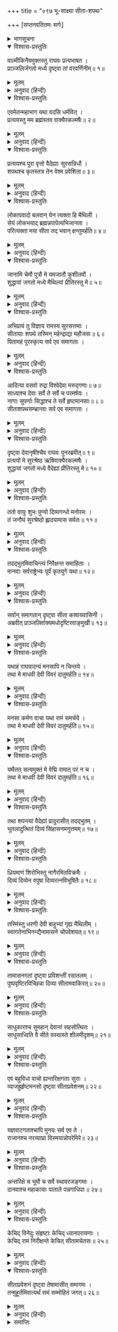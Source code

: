 +++
title = "०९७ भू-साक्ष्या सीता-शपथः"

+++
[सप्तनवतितमः सर्गः]



<details><summary>भागसूचना</summary>

97. सीताका शपथ-ग्रहण और रसातलमें प्रवेश
</details>

<details open><summary>विश्वास-प्रस्तुतिः</summary>

वाल्मीकिनैवमुक्तस्तु राघवः प्रत्यभाषत ।  
प्राञ्जलिर्जगतो मध्ये दृष्ट्वा तां वरवर्णिनीम्॥ १॥
</details>

<details><summary>मूलम्</summary>

वाल्मीकिनैवमुक्तस्तु राघवः प्रत्यभाषत ।  
प्राञ्जलिर्जगतो मध्ये दृष्ट्वा तां वरवर्णिनीम्॥ १॥
</details>

<details><summary>अनुवाद (हिन्दी)</summary>

महर्षि वाल्मीकिके ऐसा कहनेपर श्रीरघुनाथजी सुन्दरी सीतादेवीकी ओर एक बार दृष्टि डालकर उस जनसमुदायके बीच हाथ जोड़कर बोले—॥ १॥
</details>

<details open><summary>विश्वास-प्रस्तुतिः</summary>

एवमेतन्महाभाग यथा वदसि धर्मवित् ।  
प्रत्ययस्तु मम ब्रह्मंस्तव वाक्यैरकल्मषैः॥ २॥
</details>

<details><summary>मूलम्</summary>

एवमेतन्महाभाग यथा वदसि धर्मवित् ।  
प्रत्ययस्तु मम ब्रह्मंस्तव वाक्यैरकल्मषैः॥ २॥
</details>

<details><summary>अनुवाद (हिन्दी)</summary>

‘महाभाग! आप धर्मके ज्ञाता हैं । सीताके सम्बन्धमें आप जैसा कह रहे हैं, वह सब ठीक है । ब्रह्मन्! आपके इन निर्दोष वचनोंसे मुझे जनकनन्दिनीकी शुद्धतापर पूरा विश्वास हो गया है॥ २॥
</details>

<details open><summary>विश्वास-प्रस्तुतिः</summary>

प्रत्ययश्च पुरा वृत्तो वैदेह्याः सुरसन्निधौ ।  
शपथश्च कृतस्तत्र तेन वेश्म प्रवेशिता॥ ३॥
</details>

<details><summary>मूलम्</summary>

प्रत्ययश्च पुरा वृत्तो वैदेह्याः सुरसन्निधौ ।  
शपथश्च कृतस्तत्र तेन वेश्म प्रवेशिता॥ ३॥
</details>

<details><summary>अनुवाद (हिन्दी)</summary>

‘एक बार पहले भी देवताओंके समीप विदेह-कुमारीकी शुद्धताका विश्वास मुझे प्राप्त हो चुका है । उस समय सीताने अपनी शुद्धिके लिये शपथ की थी, जिसके कारण मैंने इन्हें अपने भवनमें स्थान दिया॥ ३॥
</details>

<details open><summary>विश्वास-प्रस्तुतिः</summary>

लोकापवादो बलवान् येन त्यक्ता हि मैथिली ।  
सेयं लोकभयाद् ब्रह्मन्नपापेत्यभिजानता ।  
परित्यक्ता मया सीता तद् भवान् क्षन्तुमर्हति॥ ४॥
</details>

<details><summary>मूलम्</summary>

लोकापवादो बलवान् येन त्यक्ता हि मैथिली ।  
सेयं लोकभयाद् ब्रह्मन्नपापेत्यभिजानता ।  
परित्यक्ता मया सीता तद् भवान् क्षन्तुमर्हति॥ ४॥
</details>

<details><summary>अनुवाद (हिन्दी)</summary>

‘किंतु आगे चलकर फिर बड़े जोरका लोकापवाद उठा, जिससे विवश होकर मुझे मिथिलेशकुमारीका त्याग करना पड़ा । ब्रह्मन्! यह जानते हुए भी कि सीता सर्वथा निष्पाप हैं, मैंने केवल समाजके भयसे इन्हें छोड़ दिया था; अतः आप मेरे इस अपराधको क्षमा करें॥ ४॥
</details>

<details open><summary>विश्वास-प्रस्तुतिः</summary>

जानामि चेमौ पुत्रौ मे यमजातौ कुशीलवौ ।  
शुद्धायां जगतो मध्ये मैथिल्यां प्रीतिरस्तु मे॥ ५॥
</details>

<details><summary>मूलम्</summary>

जानामि चेमौ पुत्रौ मे यमजातौ कुशीलवौ ।  
शुद्धायां जगतो मध्ये मैथिल्यां प्रीतिरस्तु मे॥ ५॥
</details>

<details><summary>अनुवाद (हिन्दी)</summary>

‘मैं यह भी जानता हूँ कि ये जुड़वे उत्पन्न हुए कुमार कुश और लव मेरे ही पुत्र हैं, तथापि जनसमुदायमें शुद्ध प्रमाणित होनेपर ही मिथिलेशकुमारीमें मेरा प्रेम हो सकता है’॥ ५॥
</details>

<details open><summary>विश्वास-प्रस्तुतिः</summary>

अभिप्रायं तु विज्ञाय रामस्य सुरसत्तमाः ।  
सीतायाः शपथे तस्मिन् महेन्द्राद्या महौजसः॥ ६॥  
पितामहं पुरस्कृत्य सर्व एव समागताः ।
</details>

<details><summary>मूलम्</summary>

अभिप्रायं तु विज्ञाय रामस्य सुरसत्तमाः ।  
सीतायाः शपथे तस्मिन् महेन्द्राद्या महौजसः॥ ६॥  
पितामहं पुरस्कृत्य सर्व एव समागताः ।
</details>

<details><summary>अनुवाद (हिन्दी)</summary>

श्रीरामचन्द्रजीके अभिप्रायको जानकर सीताके शपथके समय महेन्द्र आदि सभी मुख्य-मुख्य महातेजस्वी देवता पितामह ब्रह्माजीको आगे करके वहाँ आ गये॥ ६ १/२॥
</details>

<details open><summary>विश्वास-प्रस्तुतिः</summary>

आदित्या वसवो रुद्रा विश्वेदेवा मरुद‍्गणाः॥ ७॥  
साध्याश्च देवाः सर्वे ते सर्वे च परमर्षयः ।  
नागाः सुपर्णाः सिद्धाश्च ते सर्वे हृष्टमानसाः॥ ८॥  
सीताशपथसम्भ्रान्ताः सर्व एव समागताः ।
</details>

<details><summary>मूलम्</summary>

आदित्या वसवो रुद्रा विश्वेदेवा मरुद‍्गणाः॥ ७॥  
साध्याश्च देवाः सर्वे ते सर्वे च परमर्षयः ।  
नागाः सुपर्णाः सिद्धाश्च ते सर्वे हृष्टमानसाः॥ ८॥  
सीताशपथसम्भ्रान्ताः सर्व एव समागताः ।
</details>

<details><summary>अनुवाद (हिन्दी)</summary>

आदित्य, वसु, रुद्र, विश्वेदेव, मरुद‍्गण, समस्त साध्यदेव, सभी महर्षि, नाग, गरुड़ और सम्पूर्ण सिद्धगण प्रसन्नचित्त हो सीताजीके शपथ-ग्रहणको देखनेके लिये घबराये हुए-से वहाँ आ पहुँचे॥ ७-८ १/२॥
</details>

<details open><summary>विश्वास-प्रस्तुतिः</summary>

दृष्ट्वा देवानृषींश्चैव राघवः पुनरब्रवीत्॥ ९॥  
प्रत्ययो मे सुरश्रेष्ठ ऋषिवाक्यैरकल्मषैः ।  
शुद्धायां जगतो मध्ये वैदेह्यां प्रीतिरस्तु मे॥ १०॥
</details>

<details><summary>मूलम्</summary>

दृष्ट्वा देवानृषींश्चैव राघवः पुनरब्रवीत्॥ ९॥  
प्रत्ययो मे सुरश्रेष्ठ ऋषिवाक्यैरकल्मषैः ।  
शुद्धायां जगतो मध्ये वैदेह्यां प्रीतिरस्तु मे॥ १०॥
</details>

<details><summary>अनुवाद (हिन्दी)</summary>

देवताओं तथा ऋषियोंको उपस्थित देख श्रीरघुनाथजी फिर बोले—‘सुरश्रेष्ठगण! यद्यपि मुझे महर्षि वाल्मीकिके निर्दोष वचनोंसे ही पूरा विश्वास हो गया है, तथापि जन-समाजके बीच विदेहकुमारीकी विशुद्धता प्रमाणित हो जानेपर मुझे अधिक प्रसन्नता होगी’॥ ९-१०॥
</details>

<details open><summary>विश्वास-प्रस्तुतिः</summary>

ततो वायुः शुभः पुण्यो दिव्यगन्धो मनोरमः ।  
तं जनौघं सुरश्रेष्ठो ह्लादयामास सर्वतः॥ ११॥
</details>

<details><summary>मूलम्</summary>

ततो वायुः शुभः पुण्यो दिव्यगन्धो मनोरमः ।  
तं जनौघं सुरश्रेष्ठो ह्लादयामास सर्वतः॥ ११॥
</details>

<details><summary>अनुवाद (हिन्दी)</summary>

तदनन्तर दिव्य सुगन्धसे परिपूर्ण, मनको आनन्द देनेवाले परम पवित्र एवं शुभकारक सुरश्रेष्ठ वायुदेव मन्दगतिसे प्रवाहित हो सब ओरसे वहाँके जनसमुदायको आह्लाद प्रदान करने लगे॥ ११॥
</details>

<details open><summary>विश्वास-प्रस्तुतिः</summary>

तदद्भुतमिवाचिन्त्यं निरैक्षन्त समाहिताः ।  
मानवाः सर्वराष्ट्रेभ्यः पूर्वं कृतयुगे यथा॥ १२॥
</details>

<details><summary>मूलम्</summary>

तदद्भुतमिवाचिन्त्यं निरैक्षन्त समाहिताः ।  
मानवाः सर्वराष्ट्रेभ्यः पूर्वं कृतयुगे यथा॥ १२॥
</details>

<details><summary>अनुवाद (हिन्दी)</summary>

समस्त राष्ट्रोंसे आये हुए मनुष्योंने एकाग्रचित्त हो प्राचीन कालके सत्ययुगकी भाँति यह अद्भुत और अचिन्त्य-सी घटना अपनी आँखों देखी॥ १२॥
</details>

<details open><summary>विश्वास-प्रस्तुतिः</summary>

सर्वान् समागतान् दृष्ट्वा सीता काषायवासिनी ।  
अब्रवीत् प्राञ्जलिर्वाक्यमधोदृष्टिरवाङ्मुखी॥ १३॥
</details>

<details><summary>मूलम्</summary>

सर्वान् समागतान् दृष्ट्वा सीता काषायवासिनी ।  
अब्रवीत् प्राञ्जलिर्वाक्यमधोदृष्टिरवाङ्मुखी॥ १३॥
</details>

<details><summary>अनुवाद (हिन्दी)</summary>

उस समय सीताजी तपस्विनियोंके अनुरूप गेरुआ वस्त्र धारण किये हुए थीं । सबको उपस्थित जानकर वे हाथ जोड़े, दृष्टि और मुखको नीचे किये बोलीं—॥ १३॥
</details>

<details open><summary>विश्वास-प्रस्तुतिः</summary>

यथाहं राघवादन्यं मनसापि न चिन्तये ।  
तथा मे माधवी देवी विवरं दातुमर्हति॥ १४॥
</details>

<details><summary>मूलम्</summary>

यथाहं राघवादन्यं मनसापि न चिन्तये ।  
तथा मे माधवी देवी विवरं दातुमर्हति॥ १४॥
</details>

<details><summary>अनुवाद (हिन्दी)</summary>

‘मैं श्रीरघुनाथजीके सिवा दूसरे किसी पुरुषका (स्पर्श तो दूर रहा) मनसे चिन्तन भी नहीं करती; यदि यह सत्य है तो भगवती पृथ्वीदेवी मुझे अपनी गोदमें स्थान दें॥ १४॥
</details>

<details open><summary>विश्वास-प्रस्तुतिः</summary>

मनसा कर्मण वाचा यथा रामं समर्चये ।  
तथा मे माधवी देवी विवरं दातुमर्हति॥ १५॥
</details>

<details><summary>मूलम्</summary>

मनसा कर्मण वाचा यथा रामं समर्चये ।  
तथा मे माधवी देवी विवरं दातुमर्हति॥ १५॥
</details>

<details><summary>अनुवाद (हिन्दी)</summary>

‘यदि मैं मन, वाणी और क्रियाके द्वारा केवल श्रीरामकी ही आराधना करती हूँ तो भगवती पृथ्वीदेवी मुझे अपनी गोदमें स्थान दें॥ १५॥
</details>

<details open><summary>विश्वास-प्रस्तुतिः</summary>

यथैतत् सत्यमुक्तं मे वेद्मि रामात् परं न च ।  
तथा मे माधवी देवी विवरं दातुमर्हति॥ १६॥
</details>

<details><summary>मूलम्</summary>

यथैतत् सत्यमुक्तं मे वेद्मि रामात् परं न च ।  
तथा मे माधवी देवी विवरं दातुमर्हति॥ १६॥
</details>

<details><summary>अनुवाद (हिन्दी)</summary>

‘भगवान् श्रीरामको छोड़कर मैं दूसरे किसी पुरुषको नहीं जानती, मेरी कही हुई यह बात यदि सत्य हो तो भगवती पृथ्वीदेवी मुझे अपनी गोदमें स्थान दें’॥ १६॥
</details>

<details open><summary>विश्वास-प्रस्तुतिः</summary>

तथा शपन्त्यां वैदेह्यां प्रादुरासीत् तदद्भुतम् ।  
भूतलादुत्थितं दिव्यं सिंहासनमनुत्तमम्॥ १७॥
</details>

<details><summary>मूलम्</summary>

तथा शपन्त्यां वैदेह्यां प्रादुरासीत् तदद्भुतम् ।  
भूतलादुत्थितं दिव्यं सिंहासनमनुत्तमम्॥ १७॥
</details>

<details><summary>अनुवाद (हिन्दी)</summary>

विदेहकुमारी सीताके इस प्रकार शपथ करते ही भूतलसे एक अद्भुत सिंहासन प्रकट हुआ, जो बड़ा ही सुन्दर और दिव्य था॥ १७॥
</details>

<details open><summary>विश्वास-प्रस्तुतिः</summary>

ध्रियमाणं शिरोभिस्तु नागैरमितविक्रमैः ।  
दिव्यं दिव्येन वपुषा दिव्यरत्नविभूषितैः॥ १८॥
</details>

<details><summary>मूलम्</summary>

ध्रियमाणं शिरोभिस्तु नागैरमितविक्रमैः ।  
दिव्यं दिव्येन वपुषा दिव्यरत्नविभूषितैः॥ १८॥
</details>

<details><summary>अनुवाद (हिन्दी)</summary>

दिव्य रत्नोंसे विभूषित महापराक्रमी नागोंने दिव्य रूप धारण करके उस दिव्य सिंहासनको अपने सिरपर धारण कर रखा था॥ १८॥
</details>

<details open><summary>विश्वास-प्रस्तुतिः</summary>

तस्मिंस्तु धरणी देवी बाहुभ्यां गृह्य मैथिलीम् ।  
स्वागतेनाभिनन्द्यैनामासने चोपवेशयत्॥ १९॥
</details>

<details><summary>मूलम्</summary>

तस्मिंस्तु धरणी देवी बाहुभ्यां गृह्य मैथिलीम् ।  
स्वागतेनाभिनन्द्यैनामासने चोपवेशयत्॥ १९॥
</details>

<details><summary>अनुवाद (हिन्दी)</summary>

सिंहासनके साथ ही पृथ्वीकी अधिष्ठात्री देवी भी दिव्य रूपसे प्रकट हुईं । उन्होंने मिथिलेशकुमारी सीताको अपनी दोनों भुजाओंसे गोदमें उठा लिया और स्वागतपूर्वक उनका अभिनन्दन करके उन्हें उस सिंहासनपर बिठा दिया॥ १९॥
</details>

<details open><summary>विश्वास-प्रस्तुतिः</summary>

तामासनगतां दृष्ट्वा प्रविशन्तीं रसातलम् ।  
पुष्पवृष्टिरविच्छिन्ना दिव्या सीतामवाकिरत्॥ २०॥
</details>

<details><summary>मूलम्</summary>

तामासनगतां दृष्ट्वा प्रविशन्तीं रसातलम् ।  
पुष्पवृष्टिरविच्छिन्ना दिव्या सीतामवाकिरत्॥ २०॥
</details>

<details><summary>अनुवाद (हिन्दी)</summary>

सिंहासनपर बैठकर जब सीतादेवी रसातलमें प्रवेश करने लगीं, उस समय देवताओंने उनकी ओर देखा । फिर तो आकाशसे उनके ऊपर दिव्य पुष्पोंकी लगातार वर्षा होने लगी॥ २०॥
</details>

<details open><summary>विश्वास-प्रस्तुतिः</summary>

साधुकारश्च सुमहान् देवानां सहसोत्थितः ।  
साधुसाध्विति वै सीते यस्यास्ते शीलमीदृशम्॥ २१॥
</details>

<details><summary>मूलम्</summary>

साधुकारश्च सुमहान् देवानां सहसोत्थितः ।  
साधुसाध्विति वै सीते यस्यास्ते शीलमीदृशम्॥ २१॥
</details>

<details><summary>अनुवाद (हिन्दी)</summary>

देवताओंके मुँहसे सहसा ‘धन्य-धन्य’ का महान् शब्द प्रकट हुआ । वे कहने लगे—‘सीते! तुम धन्य हो, धन्य हो । तुम्हारा शील-स्वभाव इतना सुन्दर और ऐसा पवित्र है’॥ २१॥
</details>

<details open><summary>विश्वास-प्रस्तुतिः</summary>

एवं बहुविधा वाचो ह्यन्तरिक्षगताः सुराः ।  
व्याजह्रुर्हृष्टमनसो दृष्ट्वा सीताप्रवेशनम्॥ २२॥
</details>

<details><summary>मूलम्</summary>

एवं बहुविधा वाचो ह्यन्तरिक्षगताः सुराः ।  
व्याजह्रुर्हृष्टमनसो दृष्ट्वा सीताप्रवेशनम्॥ २२॥
</details>

<details><summary>अनुवाद (हिन्दी)</summary>

सीताका रसातलमें प्रवेश देखकर आकाशमें खड़े हुए देवता प्रसन्नचित्त हो इस तरहकी बहुत-सी बातें कहने लगे॥ २२॥
</details>

<details open><summary>विश्वास-प्रस्तुतिः</summary>

यज्ञवाटगताश्चापि मुनयः सर्व एव ते ।  
राजानश्च नरव्याघ्रा विस्मयान्नोपरेमिरे॥ २३॥
</details>

<details><summary>मूलम्</summary>

यज्ञवाटगताश्चापि मुनयः सर्व एव ते ।  
राजानश्च नरव्याघ्रा विस्मयान्नोपरेमिरे॥ २३॥
</details>

<details><summary>अनुवाद (हिन्दी)</summary>

यज्ञमण्डपमें पधारे हुए सभी मुनि और नरश्रेष्ठ नरेश भी आश्चर्यसे भर गये॥ २३॥
</details>

<details open><summary>विश्वास-प्रस्तुतिः</summary>

अन्तरिक्षे च भूमौ च सर्वे स्थावरजङ्गमाः ।  
दानवाश्च महाकायाः पाताले पन्नगाधिपाः॥ २४॥
</details>

<details><summary>मूलम्</summary>

अन्तरिक्षे च भूमौ च सर्वे स्थावरजङ्गमाः ।  
दानवाश्च महाकायाः पाताले पन्नगाधिपाः॥ २४॥
</details>

<details><summary>अनुवाद (हिन्दी)</summary>

अन्तरिक्षमें और भूतलपर सभी चराचर प्राणी तथा पातालमें विशालकाय दानव और नागराज भी आश्चर्यचकित हो उठे॥ २४॥
</details>

<details open><summary>विश्वास-प्रस्तुतिः</summary>

केचिद् विनेदुः संहृष्टाः केचिद् ध्यानपरायणाः ।  
केचिद् रामं निरीक्षन्ते केचित् सीतामचेतसः॥ २५॥
</details>

<details><summary>मूलम्</summary>

केचिद् विनेदुः संहृष्टाः केचिद् ध्यानपरायणाः ।  
केचिद् रामं निरीक्षन्ते केचित् सीतामचेतसः॥ २५॥
</details>

<details><summary>अनुवाद (हिन्दी)</summary>

कोई हर्षनाद करने लगे, कोई ध्यानमग्न हो गये, कोई श्रीरामकी ओर देखने लगे और कोई हक्के-बक्के-से होकर सीताजीकी ओर निहारने लगे॥ २५॥
</details>

<details open><summary>विश्वास-प्रस्तुतिः</summary>

सीताप्रवेशनं दृष्ट्वा तेषामासीत् समागमः ।  
तन्मुहूर्तमिवात्यर्थं समं सम्मोहितं जगत्॥ २६॥
</details>

<details><summary>मूलम्</summary>

सीताप्रवेशनं दृष्ट्वा तेषामासीत् समागमः ।  
तन्मुहूर्तमिवात्यर्थं समं सम्मोहितं जगत्॥ २६॥
</details>

<details><summary>अनुवाद (हिन्दी)</summary>

सीताका भूतलमें प्रवेश देखकर वहाँ आये हुए सब लोग हर्ष, शोक आदिमें डूब गये । दो घड़ीतक वहाँका सारा जनसमुदाय अत्यन्त मोहाच्छन्न-सा हो गया॥ २६॥
</details>

<details><summary>समाप्तिः</summary>

इत्यार्षे श्रीमद्रामायणे वाल्मीकीये आदिकाव्ये उत्तरकाण्डे सप्तनवतितमः सर्गः॥ ९७॥  
इस प्रकार श्रीवाल्मीकिनिर्मित आर्षरामायण आदिकाव्यके उत्तरकाण्डमें सत्तानबेवाँ सर्ग पूरा हुआ॥ ९७॥
</details>

